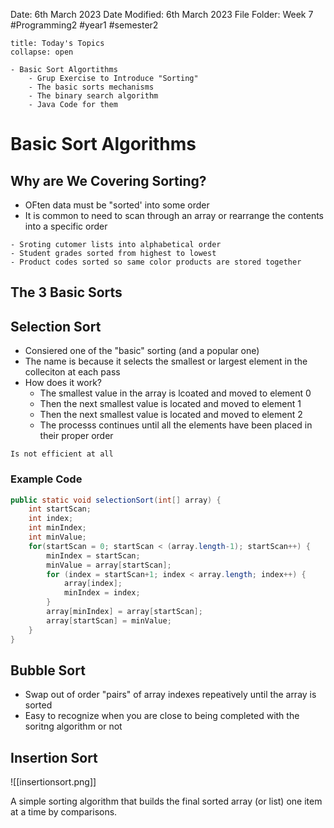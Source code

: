 Date: 6th March 2023
Date Modified: 6th March 2023
File Folder: Week 7
#Programming2 #year1 #semester2

```ad-abstract
title: Today's Topics
collapse: open

- Basic Sort Algortithms
	- Grup Exercise to Introduce "Sorting"
	- The basic sorts mechanisms
	- The binary search algorithm
	- Java Code for them

```

# Basic Sort Algorithms

## Why are We Covering Sorting?

- OFten data must be "sorted' into some order
- It is common to need to scan through an array or rearrange the contents into a specific order

```ad-example
- Sroting cutomer lists into alphabetical order
- Student grades sorted from highest to lowest
- Product codes sorted so same color products are stored together
```

## The 3 Basic Sorts

## Selection Sort

- Consiered one of the "basic" sorting (and a popular one)
- The name is because it selects the smallest or largest element in the colleciton at each pass
- How does it work?
	- The smallest value in the array is lcoated and moved to element 0
	- Then the next smallest value is located and moved to element 1
	- Then the next smallest value is located and moved to element 2
	- The processs continues until all the elements have been placed in their proper order

```ad-warning
Is not efficient at all
```

### Example Code
```java
public static void selectionSort(int[] array) {
	int startScan; 
	int index; 
	int minIndex;
	int minValue;
	for(startScan = 0; startScan < (array.length-1); startScan++) {
		minIndex = startScan;
		minValue = array[startScan];
		for (index = startScan+1; index < array.length; index++) {
			array[index];
			minIndex = index;
		}
		array[minIndex] = array[startScan];
		array[startScan] = minValue;
	}
}
```

## Bubble Sort

- Swap out of order "pairs" of array indexes repeatively until the array is sorted
- Easy to recognize when you are close to being completed with the soritng algorithm or not

## Insertion Sort


![[insertionsort.png]]

A simple sorting algorithm that builds the final sorted array (or list) one item at a time by comparisons.